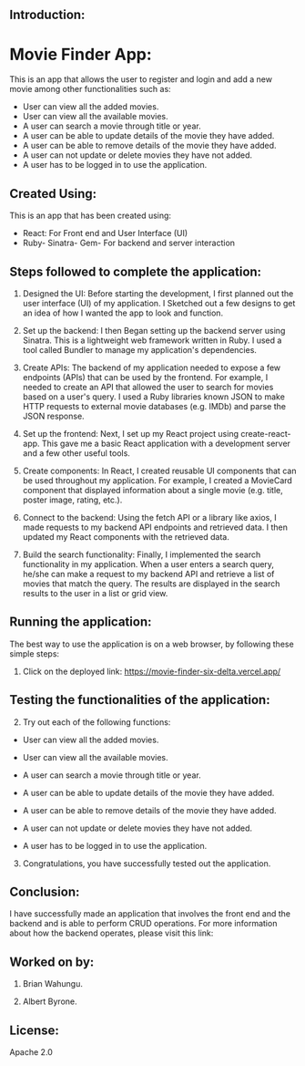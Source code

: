 ## Introduction:

# Movie Finder App:

This is an app that allows the user to register and login and add a new movie among other functionalities such as:
- User can view all the added movies.
- User can view all the available movies.
- A user can search a movie through title or year.
- A user can be able to update details of the movie they have added.
- A user can be able to remove details of the movie they have added.
- A user can not update or delete movies they have not added.
- A user has to be logged in to use the application. 

## Created Using:

This is an app that has been created using:
- React: For Front end and User Interface (UI)
- Ruby- Sinatra- Gem- For backend and server interaction

## Steps followed to complete the application:
1. Designed the UI: Before starting the development, I first planned out the user interface (UI) of my application. I Sketched out a few designs to get an idea of how I wanted the app to look and function.

2. Set up the backend: I then Began setting up the backend server using Sinatra. This is a lightweight web framework written in Ruby. I used a tool called Bundler to manage my application's dependencies.

3. Create APIs: The backend of my application needed to expose a few endpoints (APIs) that can be used by the frontend. For example, I needed to create an API that allowed the user to search for movies based on a user's query. I used a Ruby libraries known JSON to make HTTP requests to external movie databases (e.g. IMDb) and parse the JSON response.

4. Set up the frontend: Next, I set up my React project using create-react-app. This gave me a basic React application with a development server and a few other useful tools.

5. Create components: In React, I created reusable UI components that can be used throughout my application. For example, I created a MovieCard component that displayed information about a single movie (e.g. title, poster image, rating, etc.).

6. Connect to the backend: Using the fetch API or a library like axios, I made requests to my backend API endpoints and retrieved data. I then updated my React components with the retrieved data.

7. Build the search functionality: Finally, I implemented the search functionality in my application. When a user enters a search query, he/she can make a request to my backend API and retrieve a list of movies that match the query. The results are displayed in the search results to the user in a list or grid view.

## Running the application:

The best way to use the application is on a web browser, by following these simple steps:

1. Click on the deployed link: https://movie-finder-six-delta.vercel.app/

## Testing the functionalities of the application:

2. Try out each of the following functions:

- User can view all the added movies.

- User can view all the available movies.

- A user can search a movie through title or year.

- A user can be able to update details of the movie they have added.

- A user can be able to remove details of the movie they have added.

- A user can not update or delete movies they have not added.

- A user has to be logged in to use the application. 

3. Congratulations, you have successfully tested out the application. 

## Conclusion:

I have successfully made an application that involves the front end and the backend and is able to perform CRUD operations. For more information about how the backend operates, please visit this link:

## Worked on by:

1. Brian Wahungu.

2. Albert Byrone.

## License:

Apache 2.0 